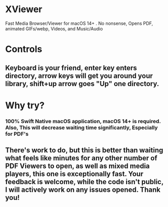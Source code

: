 # XViewer
Fast Media Browser/Viewer for macOS 14+ . No nonsense, Opens PDF, animated GIFs/webp, Videos, and Music/Audio

# Controls
## Keyboard is your friend, enter key enters directory, arrow keys will get you around your library, shift+up arrow goes "Up" one directory.

# Why try?
### 100% Swift Native macOS application, macOS 14+ is required. Also, This will decrease waiting time significantly, Especially for PDF's

## There's work to do, but this is better than waiting what feels like minutes for any other number of PDF Viewers to open, as well as mixed media players, this one is exceptionally fast. Your feedback is welcome, while the code isn't public, I will actively work on any issues opened. Thank you!
